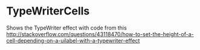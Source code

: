 # TypeWriterCells

Shows the TypeWriter effect with code from this http://stackoverflow.com/questions/43118470/how-to-set-the-height-of-a-cell-depending-on-a-uilabel-with-a-typewriter-effect
